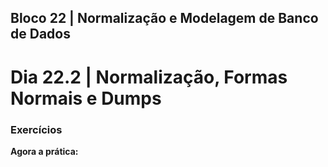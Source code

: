 ## Bloco 22 | Normalização e Modelagem de Banco de Dados

# Dia 22.2 | Normalização, Formas Normais e Dumps

### Exercícios

**Agora a prática:**

